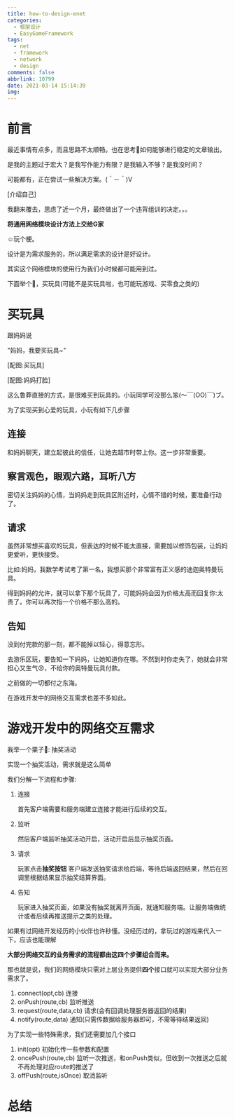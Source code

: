```yaml
---
title: how-to-design-enet
categories:
  - 框架设计
  - EasyGameFramework
tags:
  - net
  - framework
  - network
  - design
comments: false
abbrlink: 10799
date: 2021-03-14 15:14:39
img:
---
```


# 前言

最近事情有点多，而且思路不太顺畅。也在思考🤔如何能够进行稳定的文章输出。

是我的主题过于宏大？是我写作能力有限？是我输入不够？是我没时间？

可能都有，正在尝试一些解决方案。(＾－＾)V

[介绍自己]

我翻来覆去，思虑了近一个月，最终做出了一个违背组训的决定。。。

**将通用网络模块设计方法上交给G家**

☺️玩个梗。

设计是为需求服务的，所以满足需求的设计是好设计。

其实这个网络模块的使用行为我们小时候都可能用到过。

下面举个🌰，买玩具(可能不是买玩具啦，也可能玩游戏、买零食之类的)

# 买玩具

跟妈妈说

"妈妈，我要买玩具~"

[配图:买玩具]

[配图:妈妈打脸]

这么鲁莽直接的方式，是很难买到玩具的。小玩同学可没那么笨(～￣(OO)￣)ブ。

为了实现买到心爱的玩具，小玩有如下几步骤

## 连接

和妈妈聊天，建立起彼此的信任，让她去超市时带上你。这一步非常重要。

## 察言观色，眼观六路，耳听八方

密切关注妈妈的心情，当妈妈走到玩具区附近时，心情不错的时候，要准备行动了。

## 请求

虽然非常想买喜欢的玩具，但表达的时候不能太直接，需要加以修饰包装，让妈妈更爱听，更快接受。

比如:妈妈，我数学考试考了第一名，我想买那个非常富有正义感的迪迦奥特曼玩具。

得到妈妈的允许，就可以拿下那个玩具了，可能妈妈会因为价格太高而回复你:太贵了。你可以再次指一个价格不那么高的。

## 告知

没到付完款的那一刻，都不能掉以轻心，得意忘形。

去游乐区玩，要告知一下妈妈，让她知道你在哪。不然到时你走失了，她就会非常担心又生气😠，不给你的奥特曼玩具付款。

之前做的一切都付之东海。

在游戏开发中的网络交互需求也差不多如此。

# 游戏开发中的网络交互需求

我举一个栗子🌰: 抽奖活动

实现一个抽奖活动，需求就是这么简单

我们分解一下流程和步骤:

1. 连接

   首先客户端需要和服务端建立连接才能进行后续的交互。

2. 监听

   然后客户端监听抽奖活动开启，活动开启后显示抽奖页面。

3. 请求

   玩家点击**抽奖按钮** 客户端发送抽奖请求给后端，等待后端返回结果，然后在回调里根据结果显示抽奖结算界面。

4. 告知

   玩家进入抽奖页面，如果没有抽奖就离开页面，就通知服务端。让服务端做统计或者后续再推送提示之类的处理。

如果有过网络开发经历的小伙伴也许秒懂。没经历过的，拿玩过的游戏来代入一下，应该也能理解

**大部分网络交互的业务需求的流程都由这四个步骤组合而来。**

那也就是说，我们的网络模块只需对上层业务提供**四个**接口就可以实现大部分业务需求了。

1. connect(opt,cb) 连接
2. onPush(route,cb) 监听推送
4. request(route,data,cb) 请求(会有回调处理服务器返回的结果)
5. notify(route,data) 通知(只需传数据给服务器即可，不需等待结果返回)

为了实现一些特殊需求，我们还需要加几个接口

1. init(opt) 初始化传一些参数和配置
2. oncePush(route,cb) 监听一次推送，和onPush类似，但收到一次推送之后就不再处理对应route的推送了
3. offPush(route,isOnce) 取消监听

# 总结












